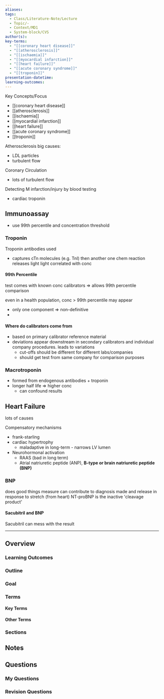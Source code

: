 ```yaml
---
aliases: 
tags:
  - Class/Literature-Note/Lecture
  - Topic/-
  - Context/MD1
  - System-block/CVS
author(s): 
key-terms:
  - "[[coronary heart disease]]"
  - "[[atherosclerosis]]"
  - "[[ischaemia]]"
  - "[[myocardial infarction]]"
  - "[[heart failure]]"
  - "[[acute coronary syndrome]]"
  - "[[troponin]]"
presentation-datetime: 
learning-outcomes:
---
```


Key Concepts/Focus
- [[coronary heart disease]]
- [[atherosclerosis]]
- [[ischaemia]]
- [[myocardial infarction]]
- [[heart failure]]
- [[acute coronary syndrome]]
- [[troponin]]


Atherosclerosis
big causes:
- LDL particles
- turbulent flow

Coronary Circulation
- lots of turbulent flow


Detecting M infarction/injury by blood testing
- cardiac troponin


## Immunoassay
- use 99th percentile and concentration threshold
### Troponin
Troponin antibodies used
- captures cTn molecules (e.g. TnI)
then another one
chem reaction releases light
light correlated with conc

#### 99th Percentile
test comes with known conc calibrators => allows 99th percentile comparison

even in a health population, conc > 99th percentile may appear
- only one component => non-definitive
- 
#### Where do calibrators come from
- based on primary calibrator reference material
- deviations appear downstream in secondary calibrators and individual company procedures. leads to variations
	- cut-offs should be different for different labs/companies
	- should get test from same company for comparison purposes


### Macrotroponin
- formed from endogenous antibodies + troponin
- longer half life => higher conc
	- can confound results

## Heart Failure
lots of causes

Compensatory mechanisms
- frank-starling
- cardiac hypertrophy
	- maladaptive in long-term - narrows LV lumen
- Neurohormonal activation
	- RAAS (bad in long term)
	- Atrial natriuretic peptide (ANP), **B-type or brain natriuretic peptide (BNP)**

### BNP
does good things
measure can contribute to diagnosis
made and release in response to stretch (from heart)
NT-proBNP is the inactive 'cleavage product'

#### Sacubitril and BNP
Sacubitril can mess with the result


---
## Overview
### Learning Outcomes

### Outline

### Goal

### Terms
#### Key Terms

#### Other Terms

### Sections


## Notes


## Questions

### My Questions
### Revision Questions




